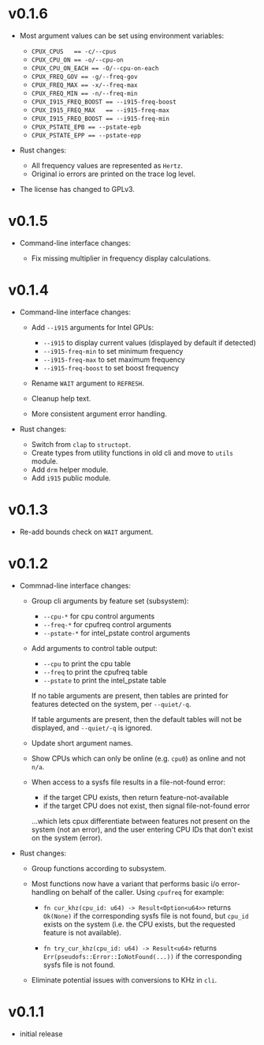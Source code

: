 # v0.1.6

- Most argument values can be set using environment variables:

  - `CPUX_CPUS   == -c/--cpus`
  - `CPUX_CPU_ON == -o/--cpu-on`
  - `CPUX_CPU_ON_EACH == -O/--cpu-on-each`
  - `CPUX_FREQ_GOV == -g/--freq-gov`
  - `CPUX_FREQ_MAX == -x/--freq-max`
  - `CPUX_FREQ_MIN == -n/--freq-min`
  - `CPUX_I915_FREQ_BOOST == --i915-freq-boost`
  - `CPUX_I915_FREQ_MAX   == --i915-freq-max`
  - `CPUX_I915_FREQ_BOOST == --i915-freq-min`
  - `CPUX_PSTATE_EPB == --pstate-epb`
  - `CPUX_PSTATE_EPP == --pstate-epp`

- Rust changes:

  - All frequency values are represented as `Hertz`.
  - Original io errors are printed on the trace log level.

- The license has changed to GPLv3.

# v0.1.5

- Command-line interface changes: 

  - Fix missing multiplier in frequency display calculations.
  
# v0.1.4

- Command-line interface changes:

  - Add `--i915` arguments for Intel GPUs:
  
    - `--i915` to display current values (displayed by default if detected)
    - `--i915-freq-min` to set minimum frequency
    - `--i915-freq-max` to set maximum frequency
    - `--i915-freq-boost` to set boost frequency

  - Rename `WAIT` argument to `REFRESH`.
  - Cleanup help text.
  - More consistent argument error handling.

- Rust changes:

  - Switch from `clap` to `structopt`.
  - Create types from utility functions in old cli and move to `utils` module.
  - Add `drm` helper module.
  - Add `i915` public module.

# v0.1.3

- Re-add bounds check on `WAIT` argument.

# v0.1.2

- Commnad-line interface changes:

  - Group cli arguments by feature set (subsystem):

    - `--cpu-*` for cpu control arguments
    - `--freq-*` for cpufreq control arguments
    - `--pstate-*` for intel_pstate control arguments

  - Add arguments to control table output:

    - `--cpu` to print the cpu table
    - `--freq` to print the cpufreq table
    - `--pstate` to print the intel_pstate table 

    If no table arguments are present, then tables are printed for features
    detected on the system, per `--quiet/-q`.

    If table arguments are present, then the default tables will not be displayed,
    and `--quiet/-q` is ignored.

  - Update short argument names.

  - Show CPUs which can only be online (e.g. `cpu0`) as online and not `n/a`.

  - When access to a sysfs file results in a file-not-found error:

    - if the target CPU exists, then return feature-not-available
    - if the target CPU does not exist, then signal file-not-found error
    
    ...which lets cpux differentiate between features not present on the system (not
    an error), and the user entering CPU IDs that don't exist on the system (error).

- Rust changes:

  - Group functions according to subsystem.

  - Most functions now have a variant that performs basic i/o error-handling
    on behalf of the caller. Using `cpufreq` for example:

    - `fn cur_khz(cpu_id: u64) -> Result<Option<u64>>` returns `Ok(None)`
      if the corresponding sysfs file is not found, but `cpu_id` exists on the system (i.e. the
      CPU exists, but the requested feature is not available).
      

    - `fn try_cur_khz(cpu_id: u64) -> Result<u64>` returns `Err(pseudofs::Error::IoNotFound(...))`
      if the corresponding sysfs file is not found.
  
  - Eliminate potential issues with conversions to KHz in `cli`.

# v0.1.1

- initial release
